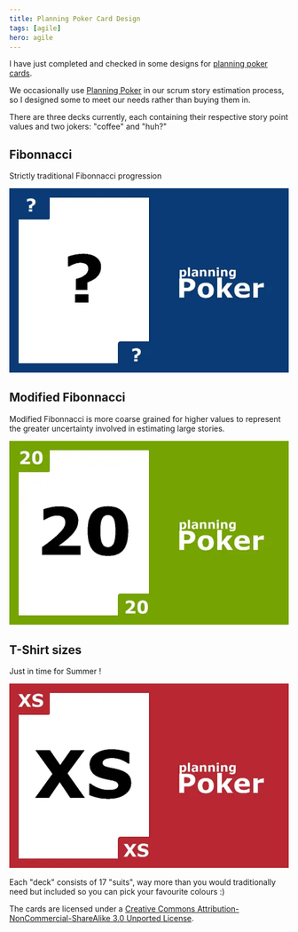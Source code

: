 ```yaml
---
title: Planning Poker Card Design
tags: [agile]
hero: agile
---
```


I have just completed and checked in some designs for
[planning poker cards](https://github.com/deejaygraham/PlanningPoker/).

We occasionally use [Planning Poker](https://en.wikipedia.org/wiki/Planning_poker)
in our scrum story estimation process, so I designed some to meet our needs
rather than buying them in.

There are three decks currently, each containing their respective story point
values and two jokers: "coffee" and "huh?"

## Fibonnacci

Strictly traditional Fibonnacci progression

![fibonnacci card](/img/posts/planning-poker-cards/poker-card-fibonnacci-question.webp "Fibonnacci")

## Modified Fibonnacci

Modified Fibonnacci is more coarse grained for higher values to represent
the greater uncertainty involved in estimating large stories.

![modified fibonnacci](/img/posts/planning-poker-cards/poker-card-modified-fibonnacci-20.webp "Modified Fibonnacci")

## T-Shirt sizes

Just in time for Summer !

![t-shirt sizes](/img/posts/planning-poker-cards/poker-card-tshirt-xs.webp "T-Shirts")

Each "deck" consists of 17 "suits", way more than you would traditionally
need but included so you can pick your favourite colours :)

The cards are licensed under a [Creative Commons Attribution-NonCommercial-ShareAlike 3.0 Unported License](http://creativecommons.org/licenses/by-nc-sa/3.0/).
